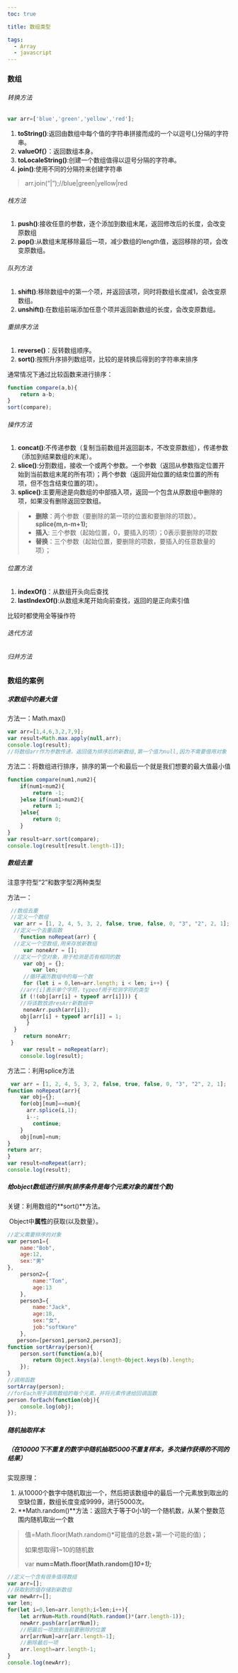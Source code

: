 ```yaml
---
toc: true

title: 数组类型

tags: 
  - Array
  - javascript
---
```


### 数组

<!--more-->

###### 转换方法

```javascript	
var arr=['blue','green','yellow','red'];
```

1. **toString()**:返回由数组中每个值的字符串拼接而成的一个以逗号(,)分隔的字符串。
2. **valueOf(）**：返回数组本身。
3. **toLocaleString()**:创建一个数组值得以逗号分隔的字符串。
4. **join()**:使用不同的分隔符来创建字符串

> arr.join(“|”);//blue|green|yellow|red

###### 栈方法

1. **push()**:接收任意的参数，逐个添加到数组末尾，返回修改后的长度，会改变原数组
2. **pop()**:从数组末尾移除最后一项，减少数组的length值，返回移除的项，会改变原数组。

###### 队列方法

1. **shift()**:移除数组中的第一个项，并返回该项，同时将数组长度减1，会改变原数组。
2. **unshift()**:在数组前端添加任意个项并返回新数组的长度，会改变原数组。

###### 重排序方法

1. **reverse()**：反转数组顺序。
2. **sort()**:按照升序排列数组项，比较的是转换后得到的字符串来排序

通常情况下通过比较函数来进行排序：

```javascript
function compare(a,b){
	return a-b;
}
sort(compare);
```

###### 操作方法

1. **concat()**:不传递参数（复制当前数组并返回副本，不改变原数组），传递参数（添加到结果数组的末尾）。
2. **slice()**:分割数组，接收一个或两个参数。一个参数（返回从参数指定位置开始到当前数组末尾的所有项）；两个参数（返回开始位置的结束位置的所有项，但不包含结束位置的项）。
3. **splice()**:主要用途是向数组的中部插入项，返回一个包含从原数组中删除的项，如果没有删除返回空数组。

> - **删除**：两个参数（要删除的第一项的位置和要删除的项数）。**splice(m,n-m+1);**
> - **插入**:   三个参数（起始位置，0，要插入的项）；0表示要删除的项数
> - **替换**：三个参数（起始位置，要删除的项数，要插入的任意数量的项）；

###### 位置方法

1. **indexOf()**：从数组开头向后查找
2. **lastIndexOf()**:从数组末尾开始向前查找，返回的是正向索引值

比较时都使用全等操作符

###### 迭代方法

###### 归并方法



### 数组的案例

##### 求数组中的最大值

方法一：Math.max()

```javascript
var arr=[1,4,6,3,2,7,9];
var result=Math.max.apply(null,arr);
console.log(result);
//将数组arr作为参数传递，返回值为排序后的新数组,第一个值为null,因为不需要借用对象


```

方法二：将数组进行排序，排序的第一个和最后一个就是我们想要的最大值最小值

```javascript
function compare(num1,num2){
    if(num1<num2){
        return -1;
    }else if(num1>num2){
        return 1;
    }else{
        return 0;
    }
}
var result=arr.sort(compare);
console.log(result[result.length-1]);
```

##### 数组去重

注意字符型“2”和数字型2两种类型

方法一：

```javascript
 //数组去重
 //定义一个数组
  var arr = [1, 2, 4, 5, 3, 2, false, true, false, 0, "3", "2", 2, 1];
  //定义一个去重函数
    function noRepeat(arr) {
  //定义一个空数组,用来存放新数组
     var noneArr = [];
  //定义一个空对象，用于检测是否有相同的数
 	 var obj = {};
        var len;
  	 //循环遍历数组中的每一个数
	 for (let i = 0,len=arr.length; i < len; i++) {
	//arr[i]表示单个字符，typeof用于检测字符的类型
	if (!(obj[arr[i] + typeof arr[i]])) {
	//将该数放进resArr新数组中
 	 noneArr.push(arr[i]);
	obj[arr[i] + typeof arr[i]] = 1;
	  }
  }
	 return noneArr;
 }
	 var result = noRepeat(arr);
	console.log(result);
```

方法二：利用splice方法

```javascript
 var arr = [1, 2, 4, 5, 3, 2, false, true, false, 0, "3", "2", 2, 1];
function noRepeat(arr){
    var obj={};
    for(obj[num]==num){
      arr.splice(i,1);
      i--;
        continue;
    }
    obj[num]=num;
}
return arr;
}
var result=noRepeat(arr);
console.log(result);
```

##### 给object数组进行排序(排序条件是每个元素对象的属性个数)

关键：利用数组的**sort()**方法。

​            Object中**属性**的获取(以及数量）。

```javascript
//定义需要排序的对象
var person1={
    name:"Bob",
    age:12,
    sex:"男"
},
    person2={
        name:"Tom",
        age:13
    },
    person3={
        name:"Jack",
        age:18,
        sex:"女",
        job:"softWare"
    },
   person=[person1,person2,person3];
function sortArray(person){
    person.sort(function(a,b){
        return Object.keys(a).length-Object.keys(b).length;
    });
}
//调用函数
sortArray(person);
//forEach用于调用数组的每个元素，并将元素传递给回调函数
person.forEach(function(obj){
    console.log(obj);
});


```

##### 随机抽取样本

##### （在10000下不重复的数字中随机抽取5000不重复样本，多次操作获得的不同的结果）

实现原理：

1. 从10000个数字中随机取出一个，然后把该数组中的最后一个元素放到取出的空缺位置，数组长度变成9999，进行5000次。
2. **Math.random()**方法：返回大于等于0小1的一个随机数，从某个整数范围内随机取出一个数

> 值=Math.floor(Math.random()*可能值的总数+第一个可能的值)；
>
> 如果想取得1~10的随机数
>
> var **num=Math.floor(Math.random()*10+1);***

```javascript
//定义一个含有很多值得数组
var arr=[];
//获取到的值存储到新数组
var newArr=[];
var len;
for(let i=0,len=arr.length;i<len;i++){
    let arrNum=Math.round(Math.random()*(arr.length-1));
    newArr.push(arr[arrNum]);
    //把最后一项放到当前要删除的位置
    arr[arrNum]=arr[arr.length-1];
    //删除最后一项
    arr.length=arr.length-1;
}
console.log(newArr);

```

